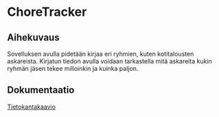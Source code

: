 # ChoreTracker

## Aihekuvaus

Sovelluksen avulla pidetään kirjaa eri ryhmien, kuten kotitalousten askareista. Kirjatun tiedon avulla voidaan tarkastella mitä askareita kukin ryhmän jäsen tekee milloinkin ja kuinka paljon.


## Dokumentaatio

[Tietokantakaavio](https://github.com/HiskiR/ChoreTracker/blob/master/documentation/Database_diagram.png)
